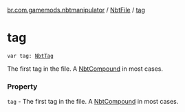 [br.com.gamemods.nbtmanipulator](../index.md) / [NbtFile](index.md) / [tag](./tag.md)

# tag

`var tag: `[`NbtTag`](../-nbt-tag/index.md)

The first tag in the file. A [NbtCompound](../-nbt-compound/index.md) in most cases.

### Property

`tag` - The first tag in the file. A [NbtCompound](../-nbt-compound/index.md) in most cases.